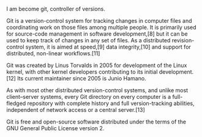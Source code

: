 I am become git, controller of versions.

Git is a version-control system for tracking changes in computer files and coordinating work on those files among multiple people. It is primarily used for source-code management in software development,[8] but it can be used to keep track of changes in any set of files. As a distributed revision-control system, it is aimed at speed,[9] data integrity,[10] and support for distributed, non-linear workflows.[11]

Git was created by Linus Torvalds in 2005 for development of the Linux kernel, with other kernel developers contributing to its initial development.[12] Its current maintainer since 2005 is Junio Hamano.

As with most other distributed version-control systems, and unlike most client–server systems, every Git directory on every computer is a full-fledged repository with complete history and full version-tracking abilities, independent of network access or a central server.[13]

Git is free and open-source software distributed under the terms of the GNU General Public License version 2.